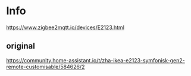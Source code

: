 # Info

https://www.zigbee2mqtt.io/devices/E2123.html

## original 

https://community.home-assistant.io/t/zha-ikea-e2123-symfonisk-gen2-remote-customisable/584626/2
